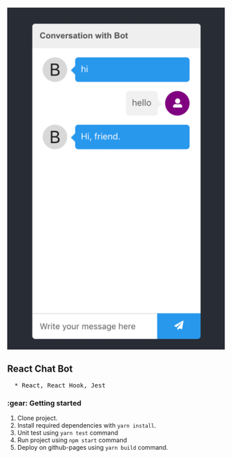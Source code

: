 ![](Screenshot_11.png)

<h2>React Chat Bot</h2>

<pre>
  * React, React Hook, Jest
</pre>

<h3>:gear: Getting started</h3>

1. Clone project.
2. Install required dependencies with `yarn install`. 
3. Unit test using `yarn test` command
4. Run project using `npm start` command
5. Deploy on github-pages using `yarn build` command.